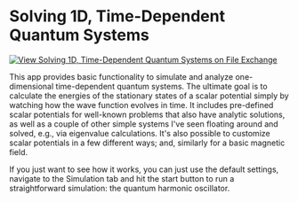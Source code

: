 # Solving 1D, Time-Dependent Quantum Systems

[![View Solving 1D, Time-Dependent Quantum Systems on File Exchange](https://www.mathworks.com/matlabcentral/images/matlab-file-exchange.svg)](https://www.mathworks.com/matlabcentral/fileexchange/71096-solving-1d-time-dependent-quantum-systems)

This app provides basic functionality to simulate and analyze one-dimensional time-dependent quantum systems. The ultimate goal is to calculate the energies of the stationary states of a scalar potential simply by watching how the wave function evolves in time. It includes pre-defined scalar potentials for well-known problems that also have analytic solutions, as well as a couple of other simple systems I've seen floating around and solved, e.g., via eigenvalue calculations. It's also possible to customize scalar potentials in a few different ways; and, similarly for a basic magnetic field.

If you just want to see how it works, you can just use the default settings, navigate to the Simulation tab and hit the start button to run a straightforward simulation: the quantum harmonic oscillator.
